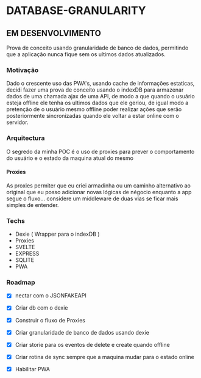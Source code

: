 # DATABASE-GRANULARITY
## EM DESENVOLVIMENTO

Prova de conceito usando granularidade de banco de dados, permitindo que a aplicação nunca fique sem os ultimos dados atualizados. 

### Motivação

Dado o crescente uso das PWA's, usando cache de informações estaticas, decidi fazer uma prova de conceito usando o indexDB para armazenar dados de uma chamada ajax de uma API, de modo a que quando o usuário esteja offline ele tenha os ultimos dados que ele geriou, de igual modo a pretenção de o usuário mesmo offline poder realizar ações que serão posteriormente sincronizadas quando ele voltar a estar online com o servidor.

### Arquitectura

O segredo da minha POC é o uso de proxies para prever o comportamento do usuário e o estado da maquina atual do mesmo

#### Proxies

As proxies permiter que eu criei armadinha ou um caminho alternativo ao original que eu posso adicionar novas lógicas de négocio enquanto a app segue o fluxo... considere um middleware de duas vias se ficar mais simples de entender.

### Techs
 - Dexie ( Wrapper para o indexDB )
 - Proxies
 - SVELTE
 - EXPRESS
 - SQLITE
 - PWA
 
 ### Roadmap
 
 - [X] nectar com o JSONFAKEAPI
 - [X] Criar db com o dexie
 - [X] Construir o fluxo de Proxies
 - [X] Criar granularidade de banco de dados usando dexie
 - [X] Criar storie para os eventos de delete e create quando offline
 - [X] Criar rotina de sync sempre que a maquina mudar para o estado online
 - [X] Habilitar PWA
 
 

 
